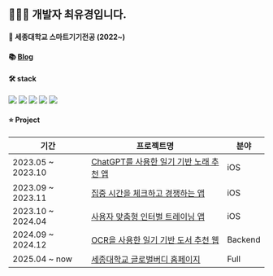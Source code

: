 ## 👩🏻‍💻 개발자 최유경입니다.

<!--
**YugyeongChoi/YugyeongChoi** is a ✨ _special_ ✨ repository because its `README.md` (this file) appears on your GitHub profile.

Here are some ideas to get you started:

- 👯 I’m looking to collaborate on ...
- 🤔 I’m looking for help with ...
- 💬 Ask me about ...
- 📫 How to reach me: ...
#### 📒 [Blog](https://yugyeongchoi.tistory.com/)

- 😄 Pronouns: ...
- ⚡ Fun fact: ...
-->
#### 🏫 세종대학교 스마트기기전공 (2022~)
#### 📚 [Blog](https://yugyeongchoi.tistory.com/)
#### 🛠️ stack
<img src="https://img.shields.io/badge/Swift-F05138?style=for-the-badge&logo=Swift&logoColor=white"> <img src="https://img.shields.io/badge/Spring-6DB33F?style=for-the-badge&logo=Spring&logoColor=white"/> <img src="https://img.shields.io/badge/React-61C9E5?style=for-the-badge&logo=React&logoColor=white"> <img src= "https://img.shields.io/badge/Amazon_AWS-232F3E?style=for-the-badge&logo=amazon-aws&logoColor=white"> <img src = "https://img.shields.io/badge/MySQL-00000F?style=for-the-badge&logo=mysql&logoColor=white">


#### ⭐️ Project

| 기간 | 프로젝트명 | 분야 | 
| --- | --- | --- |
| 2023.05 ~ 2023.10 | <a href="https://github.com/TEAM-ALOM/plda-iOS">ChatGPT를 사용한 일기 기반 노래 추천 앱</a> | iOS | 
| 2023.09 ~ 2023.11 | <a href="https://github.com/TEAM-TETRIS-Web/FocuStudy-iOS">집중 시간을 체크하고 경쟁하는 앱</a> | iOS |
| 2023.10 ~ 2024.04 | <a href="https://github.com/TEAM-ALOM/interest-iOS">사용자 맞춤형 인터벌 트레이닝 앱</a> | iOS |
| 2024.09 ~ 2024.12 | <a href= "https://github.com/LibraryinMind2024/LibraryinMind_backend.git">OCR을 사용한 일기 기반 도서 추천 웹</a> | Backend |
| 2025.04 ~ now | <a href= "https://github.com/YugyeongChoi/SejongGlobalBuddy">세종대학교 글로벌버디 홈페이지</a> | Full |
